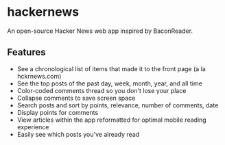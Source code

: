 hackernews
==========

An open-source Hacker News web app inspired by BaconReader.

## Features

- See a chronological list of items that made it to the front page (a la hckrnews.com)
- See the top posts of the past day, week, month, year, and all time
- Color-coded comments thread so you don't lose your place
- Collapse comments to save screen space
- Search posts and sort by points, relevance, number of comments, date
- Display points for comments
- View articles within the app reformatted for optimal mobile reading experience
- Easily see which posts you've already read
